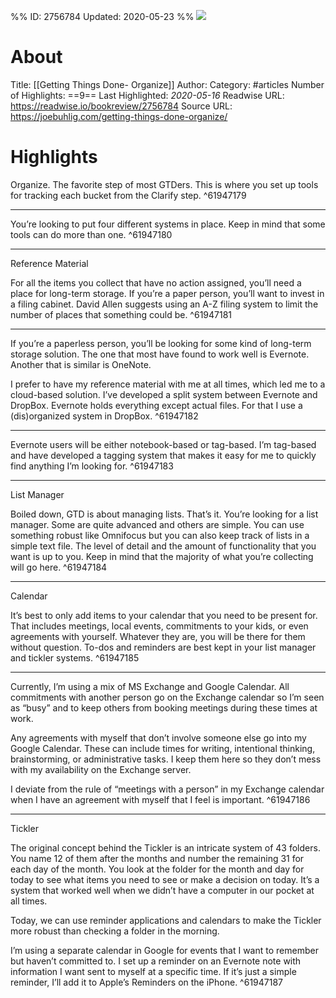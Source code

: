 %%
ID: 2756784
Updated: 2020-05-23
%%
![](https://readwise-assets.s3.amazonaws.com/static/images/article0.00998d930354.png)

# About
Title: [[Getting Things Done- Organize]]
Author: 
Category: #articles
Number of Highlights: ==9==
Last Highlighted: *2020-05-16*
Readwise URL: https://readwise.io/bookreview/2756784
Source URL: https://joebuhlig.com/getting-things-done-organize/


# Highlights 
Organize. The favorite step of most GTDers. This is where you set up tools for tracking each bucket from the Clarify step.  ^61947179

---

You’re looking to put four different systems in place. Keep in mind that some tools can do more than one.  ^61947180

---

Reference Material

For all the items you collect that have no action assigned, you’ll need a place for long-term storage. If you’re a paper person, you’ll want to invest in a filing cabinet. David Allen suggests using an A-Z filing system to limit the number of places that something could be.  ^61947181

---

If you’re a paperless person, you’ll be looking for some kind of long-term storage solution. The one that most have found to work well is Evernote. Another that is similar is OneNote.

I prefer to have my reference material with me at all times, which led me to a cloud-based solution. I’ve developed a split system between Evernote and DropBox. Evernote holds everything except actual files. For that I use a (dis)organized system in DropBox.  ^61947182

---

Evernote users will be either notebook-based or tag-based. I’m tag-based and have developed a tagging system that makes it easy for me to quickly find anything I’m looking for.  ^61947183

---

List Manager

Boiled down, GTD is about managing lists. That’s it. You’re looking for a list manager. Some are quite advanced and others are simple. You can use something robust like Omnifocus but you can also keep track of lists in a simple text file. The level of detail and the amount of functionality that you want is up to you. Keep in mind that the majority of what you’re collecting will go here.  ^61947184

---

Calendar

It’s best to only add items to your calendar that you need to be present for. That includes meetings, local events, commitments to your kids, or even agreements with yourself. Whatever they are, you will be there for them without question. To-dos and reminders are best kept in your list manager and tickler systems.  ^61947185

---

Currently, I’m using a mix of MS Exchange and Google Calendar. All commitments with another person go on the Exchange calendar so I’m seen as “busy” and to keep others from booking meetings during these times at work.

Any agreements with myself that don’t involve someone else go into my Google Calendar. These can include times for writing, intentional thinking, brainstorming, or administrative tasks. I keep them here so they don’t mess with my availability on the Exchange server.

I deviate from the rule of “meetings with a person” in my Exchange calendar when I have an agreement with myself that I feel is important.  ^61947186

---

Tickler

The original concept behind the Tickler is an intricate system of 43 folders. You name 12 of them after the months and number the remaining 31 for each day of the month. You look at the folder for the month and day for today to see what items you need to see or make a decision on today. It’s a system that worked well when we didn’t have a computer in our pocket at all times.

Today, we can use reminder applications and calendars to make the Tickler more robust than checking a folder in the morning.

I’m using a separate calendar in Google for events that I want to remember but haven’t committed to. I set up a reminder on an Evernote note with information I want sent to myself at a specific time. If it’s just a simple reminder, I’ll add it to Apple’s Reminders on the iPhone.  ^61947187

